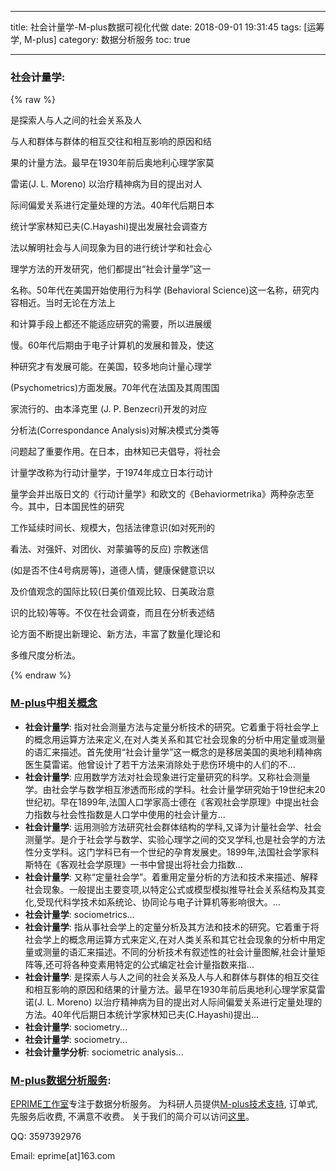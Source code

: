 
---
title: 社会计量学-M-plus数据可视化代做
date: 2018-09-01 19:31:45
tags: [运筹学, M-plus]
category: 数据分析服务
toc: true

---



<span></span>
<!-- more -->



### 社会计量学:

{% raw %}
<div class="p1">是探索人与人之间的社会关系及人
与人和群体与群体的相互交往和相互影响的原因和结
果的计量方法。最早在1930年前后奥地利心理学家莫
雷诺(J. L. Moreno) 以治疗精神病为目的提出对人
际间偏爱关系进行定量处理的方法。40年代后期日本
统计学家林知已夫(C.Hayashi)提出发展社会调查方
法以解明社会与人间现象为目的进行统计学和社会心
理学方法的开发研究，他们都提出“社会计量学”这一
名称。50年代在美国开始使用行为科学 (Behavioral Science)这一名称，研究内容相近。当时无论在方法上
和计算手段上都还不能适应研究的需要，所以进展缓
慢。60年代后期由于电子计算机的发展和普及，使这
种研究才有发展可能。在美国，较多地向计量心理学
(Psychometrics)方面发展。70年代在法国及其周围国
家流行的、由本泽克里 (J. P. Benzecri)开发的对应
分析法(Correspondance Analysis)对解决模式分类等
问题起了重要作用。在日本，由林知已夫倡导，将社会
计量学改称为行动计量学，于1974年成立日本行动计
量学会并出版日文的《行动计量学》和欧文的《Behaviormetrika》两种杂志至今。其中，日本国民性的研究
工作延续时间长、规模大，包括法律意识(如对死刑的
看法、对强奸、对团伙、对蒙骗等的反应) 宗教迷信
(如是否不住4号病房等)，道德人情，健康保健意识以
及价值观念的国际比较(日美价值观比较、日美政治意
识的比较)等等。不仅在社会调查，而且在分析表述结
论方面不断提出新理论、新方法，丰富了数量化理论和
多维尺度分析法。</div>
{% endraw %}



### [M-plus](/tags/M-plus/)中[相关概念](/categories/数据分析服务)

- **社会计量学**: 指对社会测量方法与定量分析技术的研究。它着重于将社会学上的概念用运算方法来定义,在对人类关系和其它社会现象的分析中用定量或测量的语汇来描述。首先使用“社会计量学”这一概念的是移居美国的奥地利精神病医生莫雷诺。他曾设计了若干方法来消除处于悲伤环境中的人们的不...
- **社会计量学**: 应用数学方法对社会现象进行定量研究的科学。又称社会测量学。由社会学与数学相互渗透而形成的学科。社会计量学研究始于19世纪末20世纪初。早在1899年,法国人口学家高士德在《客观社会学原理》中提出社会力指数与社会性指数是人口学中使用的社会计量方...
- **社会计量学**: 运用测验方法研究社会群体结构的学科,又译为计量社会学、社会测量学。是介于社会学与数学、实验心理学之间的交叉学科,也是社会学的方法性分支学科。这门学科已有一个世纪的孕育发展史。1899年,法国社会学家科斯特在《客观社会学原理》一书中曾提出将社会力指数...
- **社会计量学**: 又称“定量社会学”。着重用定量分析的方法和技术来描述、解释社会现象。一般提出主要变项,以特定公式或模型模拟推导社会关系结构及其变化,受现代科学技术如系统论、协同论与电子计算机等影响很大。...
- **社会计量学**: sociometrics...
- **社会计量学**: 指从事社会学上的定量分析及其方法和技术的研究。它着重于将社会学上的概念用运算方式来定义,在对人类关系和其它社会现象的分析中用定量或测量的语汇来描述。不同的分析技术有叙述性的社会计量图解,社会计量矩阵等,还可将各种变素用特定的公式编定社会计量指数来指...
- **社会计量学**: 是探索人与人之间的社会关系及人与人和群体与群体的相互交往和相互影响的原因和结果的计量方法。最早在1930年前后奥地利心理学家莫雷诺(J. L. Moreno) 以治疗精神病为目的提出对人际间偏爱关系进行定量处理的方法。40年代后期日本统计学家林知已夫(C.Hayashi)提出...
- **社会计量学**: sociometry...
- **社会计量学**: sociometry...
- **社会计量学分析**: sociometric analysis...




### [M-plus](/tags/M-plus/)[数据分析服务](/categories/数据分析服务/):
[EPRIME工作室](http://eprime.cn/)专注于数据分析服务。
为科研人员提供[M-plus技术支持](http://eprime.cn/2018/08/18/EPRIME工作室M-plus代做服务详情/), 订单式, 先服务后收费, 不满意不收费。
关于我们的简介可以访问[这里](http://eprime.cn/2018/08/17/关于EPRIME工作室/)。

QQ: 3597392976

Email: eprime[at]163.com


